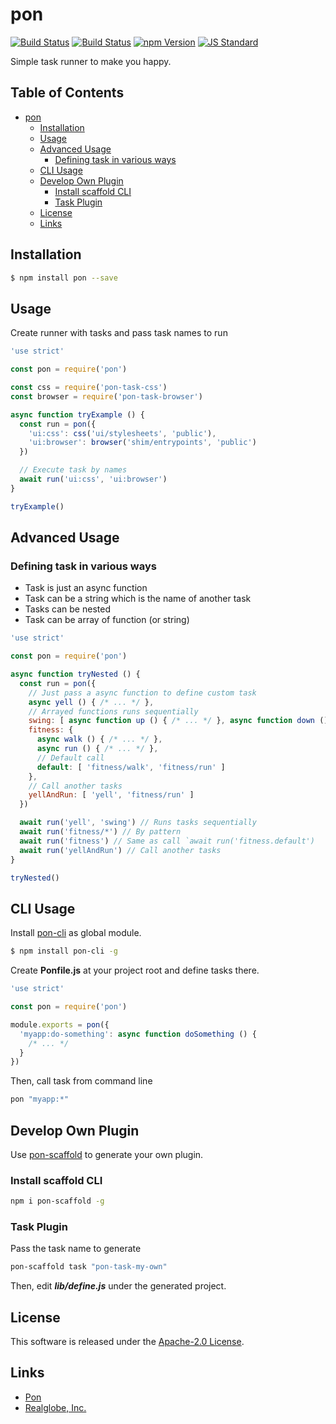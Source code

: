 pon
==========

<!---
This file is generated by ape-tmpl. Do not update manually.
--->

<!-- Badge Start -->
<a name="badges"></a>

[![Build Status][bd_travis_shield_url]][bd_travis_url]
[![Build Status][bd_travis_com_shield_url]][bd_travis_com_url]
[![npm Version][bd_npm_shield_url]][bd_npm_url]
[![JS Standard][bd_standard_shield_url]][bd_standard_url]

[bd_repo_url]: https://github.com/realglobe-Inc/pon
[bd_travis_url]: http://travis-ci.org/realglobe-Inc/pon
[bd_travis_shield_url]: http://img.shields.io/travis/realglobe-Inc/pon.svg?style=flat
[bd_travis_com_url]: http://travis-ci.com/realglobe-Inc/pon
[bd_travis_com_shield_url]: https://api.travis-ci.com/realglobe-Inc/pon.svg?token=aeFzCpBZebyaRijpCFmm
[bd_license_url]: https://github.com/realglobe-Inc/pon/blob/master/LICENSE
[bd_codeclimate_url]: http://codeclimate.com/github/realglobe-Inc/pon
[bd_codeclimate_shield_url]: http://img.shields.io/codeclimate/github/realglobe-Inc/pon.svg?style=flat
[bd_codeclimate_coverage_shield_url]: http://img.shields.io/codeclimate/coverage/github/realglobe-Inc/pon.svg?style=flat
[bd_gemnasium_url]: https://gemnasium.com/realglobe-Inc/pon
[bd_gemnasium_shield_url]: https://gemnasium.com/realglobe-Inc/pon.svg
[bd_npm_url]: http://www.npmjs.org/package/pon
[bd_npm_shield_url]: http://img.shields.io/npm/v/pon.svg?style=flat
[bd_standard_url]: http://standardjs.com/
[bd_standard_shield_url]: https://img.shields.io/badge/code%20style-standard-brightgreen.svg

<!-- Badge End -->


<!-- Description Start -->
<a name="description"></a>

Simple task runner to make you happy.

<!-- Description End -->


<!-- Overview Start -->
<a name="overview"></a>



<!-- Overview End -->


<!-- Sections Start -->
<a name="sections"></a>

<!-- Section from "doc/guides/00.TOC.md.hbs" Start -->

<a name="section-doc-guides-00-t-o-c-md"></a>

Table of Contents
----------------

- [pon](#pon)
  * [Installation](#installation)
  * [Usage](#usage)
  * [Advanced Usage](#advanced-usage)
    + [Defining task in various ways](#defining-task-in-various-ways)
  * [CLI Usage](#cli-usage)
  * [Develop Own Plugin](#develop-own-plugin)
    + [Install scaffold CLI](#install-scaffold-cli)
    + [Task Plugin](#task-plugin)
  * [License](#license)
  * [Links](#links)


<!-- Section from "doc/guides/00.TOC.md.hbs" End -->

<!-- Section from "doc/guides/01.Installation.md.hbs" Start -->

<a name="section-doc-guides-01-installation-md"></a>

Installation
-----

```bash
$ npm install pon --save
```


<!-- Section from "doc/guides/01.Installation.md.hbs" End -->

<!-- Section from "doc/guides/02.Usage.md.hbs" Start -->

<a name="section-doc-guides-02-usage-md"></a>

Usage
---------

Create runner with tasks and pass task names to run

```javascript
'use strict'

const pon = require('pon')

const css = require('pon-task-css')
const browser = require('pon-task-browser')

async function tryExample () {
  const run = pon({
    'ui:css': css('ui/stylesheets', 'public'),
    'ui:browser': browser('shim/entrypoints', 'public')
  })

  // Execute task by names
  await run('ui:css', 'ui:browser')
}

tryExample()

```


<!-- Section from "doc/guides/02.Usage.md.hbs" End -->

<!-- Section from "doc/guides/03.Advanced Usage.md.hbs" Start -->

<a name="section-doc-guides-03-advanced-usage-md"></a>

Advanced Usage
---------

### Defining task in various ways

* Task is just an async function
* Task can be a string which is the name of another task
* Tasks can be nested
* Task can be array of function (or string)


```javascript
'use strict'

const pon = require('pon')

async function tryNested () {
  const run = pon({
    // Just pass a async function to define custom task
    async yell () { /* ... */ },
    // Arrayed functions runs sequentially
    swing: [ async function up () { /* ... */ }, async function down () { /* ... */ } ],
    fitness: {
      async walk () { /* ... */ },
      async run () { /* ... */ },
      // Default call
      default: [ 'fitness/walk', 'fitness/run' ]
    },
    // Call another tasks
    yellAndRun: [ 'yell', 'fitness/run' ]
  })

  await run('yell', 'swing') // Runs tasks sequentially
  await run('fitness/*') // By pattern
  await run('fitness') // Same as call `await run('fitness.default')
  await run('yellAndRun') // Call another tasks
}

tryNested()

```


<!-- Section from "doc/guides/03.Advanced Usage.md.hbs" End -->

<!-- Section from "doc/guides/04.CLI Usage.md.hbs" Start -->

<a name="section-doc-guides-04-c-l-i-usage-md"></a>

CLI Usage
---------

Install [pon-cli](https://github.com/realglobe-Inc/pon-cli#readme) as global module.

```bash
$ npm install pon-cli -g
```

Create **Ponfile.js** at your project root and define tasks there.

```javascript
'use strict'

const pon = require('pon')

module.exports = pon({
  'myapp:do-something': async function doSomething () {
    /* ... */
  }
})

```

Then, call task from command line


```bash
pon "myapp:*"

```


<!-- Section from "doc/guides/04.CLI Usage.md.hbs" End -->

<!-- Section from "doc/guides/10.Develop Own Plugin.md.hbs" Start -->

<a name="section-doc-guides-10-develop-own-plugin-md"></a>

Develop Own Plugin
---------

Use [pon-scaffold](https://github.com/realglobe-Inc/pon-scaffold) to generate your own plugin.

### Install scaffold CLI

```bash
npm i pon-scaffold -g
```



### Task Plugin

Pass the task name to generate

```bash
pon-scaffold task "pon-task-my-own"
```

Then, edit ***lib/define.js*** under the generated project.


<!-- Section from "doc/guides/10.Develop Own Plugin.md.hbs" End -->


<!-- Sections Start -->


<!-- LICENSE Start -->
<a name="license"></a>

License
-------
This software is released under the [Apache-2.0 License](https://github.com/realglobe-Inc/pon/blob/master/LICENSE).

<!-- LICENSE End -->


<!-- Links Start -->
<a name="links"></a>

Links
------

+ [Pon][pon_url]
+ [Realglobe, Inc.][realglobe,_inc__url]

[pon_url]: https://github.com/realglobe-Inc/pon
[realglobe,_inc__url]: http://realglobe.jp

<!-- Links End -->
